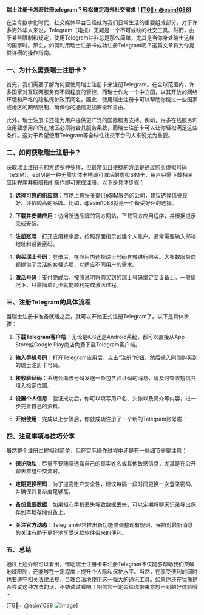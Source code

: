 **瑞士注册卡怎麽註冊telegram？轻松搞定海外社交需求！[[TG💪+ @esim1088](https://t.me/s/esim1088)]**

在当今数字化时代，社交媒体平台已经成为我们日常生活的重要组成部分。对于许多海外华人来说，Telegram（电报）无疑是一个不可或缺的社交工具。然而，由于某些限制和规定，使用Telegram并非总是那么简单，尤其是当你身处瑞士这样的国家时。那么，如何利用瑞士注册卡成功注册Telegram呢？这篇文章将为你提供详细的操作指南。

### 一、为什么需要瑞士注册卡？

首先，我们需要了解为何要使用瑞士注册卡来注册Telegram。在全球范围内，许多国家对互联网服务有不同程度的管控，而瑞士作为一个中立国，以其开放的网络环境和严格的隐私保护政策闻名。因此，使用瑞士注册卡可以帮助你绕过一些国家或地区的网络限制，确保你的通信更加安全和自由。

此外，瑞士注册卡还能为用户提供更广泛的国际服务支持。例如，许多在线服务和应用要求用户所在地区必须符合其服务条款，而瑞士注册卡可以让你轻松满足这些条件。这对于希望使用Telegram等全球性社交平台的人来说尤为重要。

### 二、如何获取瑞士注册卡？

获取瑞士注册卡的方式多种多样，但最常见且便捷的方法是通过购买虚拟号码（eSIM）。eSIM是一种无需实体卡槽即可激活的虚拟SIM卡，用户只需下载相关应用程序并按照指引操作即可完成注册。以下是具体步骤：

1. **选择可靠的供应商**：市场上有许多提供eSIM服务的公司，建议选择信誉良好、评价较高的品牌。比如，@esim1088就是一个备受好评的选择。
   
2. **下载并安装应用**：访问所选品牌的官方网站，下载官方应用程序，并根据提示完成安装。

3. **注册账号**：打开应用程序后，按照界面指示创建个人账户。通常需要输入邮箱地址和设置密码。

4. **购买瑞士号码**：登录后，在应用内选择瑞士号码套餐进行购买。大多数服务商都提供了灵活的套餐选项，以适应不同用户的需求。

5. **激活号码**：支付完成后，按照说明将购买到的瑞士号码绑定至设备上。一般情况下，只需简单几步就能顺利完成激活过程。

### 三、注册Telegram的具体流程

当瑞士注册卡准备就绪之后，就可以开始正式注册Telegram了。以下是具体步骤：

1. **下载Telegram客户端**：无论是iOS还是Android系统，都可以直接从App Store或Google Play商店免费下载Telegram客户端。

2. **输入手机号码**：打开Telegram应用后，点击“注册”按钮，然后输入刚刚购买到的瑞士注册卡号码。

3. **接收验证码**：系统会向该号码发送一条包含验证码的消息，请及时查收短信并填入指定位置。

4. **设置个人信息**：验证成功后，你可以填写用户名、头像以及简介等内容，进一步完善自己的资料。

5. **开始使用**：完成以上步骤后，你就成功注册了一个新的Telegram账号啦！

### 四、注意事项与技巧分享

虽然整个注册过程相对简单，但在实际操作过程中还是有一些细节需要注意：

- **保护隐私**：尽量不要随意透露自己的真实姓名或其他敏感信息，尤其是在公开聊天群组中交流时。
  
- **定期更换密码**：为了提高账户安全性，建议每隔一段时间更换一次登录密码，并确保其复杂度足够高。

- **备份重要数据**：如果担心手机丢失导致数据丢失，可以定期将聊天记录导出保存到本地存储设备上。

- **关注官方动态**：Telegram经常推出新功能或调整现有规则，保持对最新消息的关注有助于更好地享受这款软件带来的便利。

### 五、总结

通过上述介绍可以看出，借助瑞士注册卡来注册Telegram不仅能够帮助我们突破地域限制，还能够在一定程度上提升个人隐私保护水平。当然，在享受便利的同时也要遵守相关法律法规，合理合法地使用这一强大的通讯工具。如果你还在犹豫是否尝试这种方法的话，不妨试试看吧！相信它一定会给你带来意想不到的好体验哦~

[[TG💪+ @esim1088](https://t.me/s/esim1088) ![Image](https://i.postimg.cc/4NQfJmqS/Snipaste-2025-05-13-00-14-12.png)]